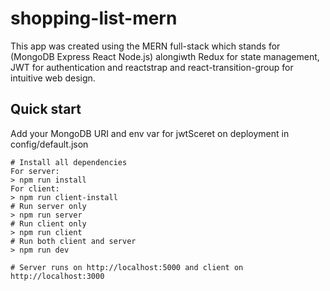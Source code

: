 # shopping-list-mern

This app was created using the MERN full-stack which stands for (MongoDB Express React Node.js) alongiwth Redux for state management, JWT for authentication and reactstrap and react-transition-group for intuitive web design.

## Quick start

Add your MongoDB URI and env var for jwtSceret on deployment in config/default.json

```
# Install all dependencies
For server:
> npm run install
For client:
> npm run client-install
# Run server only
> npm run server
# Run client only
> npm run client
# Run both client and server
> npm run dev

# Server runs on http://localhost:5000 and client on http://localhost:3000

```
